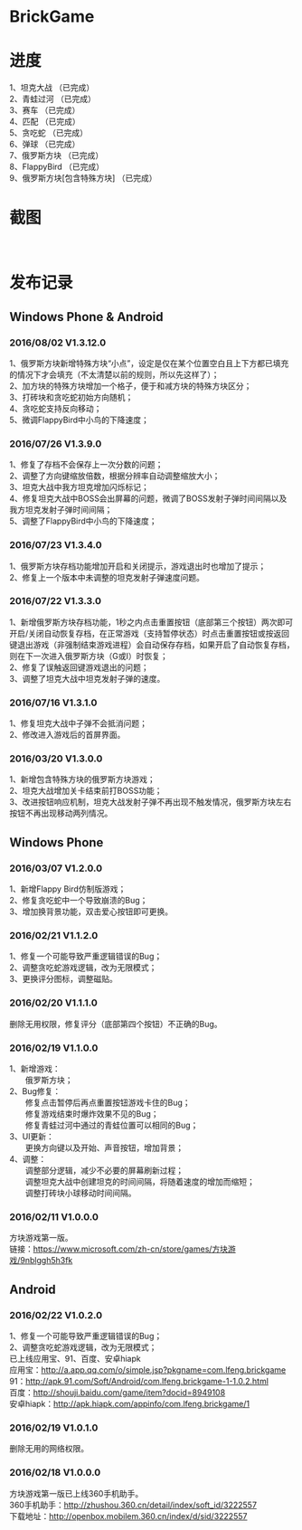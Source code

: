 ﻿BrickGame
===

进度
===
1、坦克大战	  （已完成）<br>
2、青蛙过河	  （已完成）<br>
3、赛车	  （已完成）<br>
4、匹配	 （已完成） <br>
5、贪吃蛇	 （已完成）<br>
6、弹球	  （已完成）<br>
7、俄罗斯方块	  （已完成）<br>
8、FlappyBird	（已完成）<br>
9、俄罗斯方块[包含特殊方块]  	（已完成）<br>

截图
===
![]()
![]()
![]()

发布记录
===
Windows Phone & Android
---
### 	  2016/08/02	  V1.3.12.0
1、俄罗斯方块新增特殊方块“小点”，设定是仅在某个位置空白且上下方都已填充的情况下才会填充（不太清楚以前的规则，所以先这样了）；<br>
2、加方块的特殊方块增加一个格子，便于和减方块的特殊方块区分；<br>
3、打砖块和贪吃蛇初始方向随机；<br>
4、贪吃蛇支持反向移动；<br>
5、微调FlappyBird中小鸟的下降速度；<br>

### 	  2016/07/26	  V1.3.9.0
1、修复了存档不会保存上一次分数的问题；<br>
2、调整了方向键缩放倍数，根据分辨率自动调整缩放大小；<br>
3、坦克大战中我方坦克增加闪烁标记；<br>
4、修复坦克大战中BOSS会出屏幕的问题，微调了BOSS发射子弹时间间隔以及我方坦克发射子弹时间间隔；<br>
5、调整了FlappyBird中小鸟的下降速度；<br>

### 	  2016/07/23	  V1.3.4.0 
1、俄罗斯方块存档功能增加开启和关闭提示，游戏退出时也增加了提示；<br>
2、修复上一个版本中未调整的坦克发射子弹速度问题。<br>

### 	  2016/07/22	  V1.3.3.0 
1、新增俄罗斯方块存档功能，1秒之内点击重置按钮（底部第三个按钮）两次即可开启/关闭自动恢复存档，在正常游戏（支持暂停状态）时点击重置按钮或按返回键退出游戏（非强制结束游戏进程）会自动保存存档，如果开启了自动恢复存档，则在下一次进入俄罗斯方块（G或I）时恢复；<br> 
2、修复了误触返回键游戏退出的问题； <br>
3、调整了坦克大战中坦克发射子弹的速度。<br>

### 	  2016/07/16	  V1.3.1.0 
1、修复坦克大战中子弹不会抵消问题；<br>
2、修改进入游戏后的首屏界面。<br>

### 	  2016/03/20	  V1.3.0.0 
1、新增包含特殊方块的俄罗斯方块游戏；<br>
2、坦克大战增加关卡结束前打BOSS功能；<br>
3、改进按钮响应机制，坦克大战发射子弹不再出现不触发情况，俄罗斯方块左右按钮不再出现移动两列情况。<br>


Windows Phone
---
### 	  2016/03/07	  V1.2.0.0 
1、新增Flappy Bird仿制版游戏； <br>
2、修复贪吃蛇中一个导致崩溃的Bug； <br>
3、增加换背景功能，双击爱心按钮即可更换。 <br>

### 	  2016/02/21	  V1.1.2.0
1、修复一个可能导致严重逻辑错误的Bug；<br>
2、调整贪吃蛇游戏逻辑，改为无限模式；<br>
3、更换评分图标，调整磁贴。<br>

### 	  2016/02/20	  V1.1.1.0
删除无用权限，修复评分（底部第四个按钮）不正确的Bug。

### 	  2016/02/19	  V1.1.0.0
1、新增游戏：<br>
　　俄罗斯方块；<br>
2、Bug修复：<br>
　　修复点击暂停后再点重置按钮游戏卡住的Bug；<br>
　　修复游戏结束时爆炸效果不见的Bug；<br>
　　修复青蛙过河中通过的青蛙位置可以相同的Bug；<br>
3、UI更新：<br>
　　更换方向键以及开始、声音按钮，增加背景；<br>
4、调整：<br>
　　调整部分逻辑，减少不必要的屏幕刷新过程；<br>
　　调整坦克大战中创建坦克的时间间隔，将随着速度的增加而缩短；<br>
　　调整打砖块小球移动时间间隔。<br>

### 	  2016/02/11	  V1.0.0.0
方块游戏第一版。<br>
链接：https://www.microsoft.com/zh-cn/store/games/方块游戏/9nblggh5h3fk


Android
---
### 	  2016/02/22	  V1.0.2.0
1、修复一个可能导致严重逻辑错误的Bug；<br>
2、调整贪吃蛇游戏逻辑，改为无限模式；<br>
已上线应用宝、91、百度、安卓hiapk<br>
应用宝：http://a.app.qq.com/o/simple.jsp?pkgname=com.lfeng.brickgame<br>
91：http://apk.91.com/Soft/Android/com.lfeng.brickgame-1-1.0.2.html<br>
百度：http://shouji.baidu.com/game/item?docid=8949108<br>
安卓hiapk：http://apk.hiapk.com/appinfo/com.lfeng.brickgame/1<br>

### 	  2016/02/19	  V1.0.1.0
删除无用的网络权限。<br>

### 	  2016/02/18	  V1.0.0.0
方块游戏第一版已上线360手机助手。<br>
360手机助手：http://zhushou.360.cn/detail/index/soft_id/3222557<br>
下载地址：http://openbox.mobilem.360.cn/index/d/sid/3222557<br>
